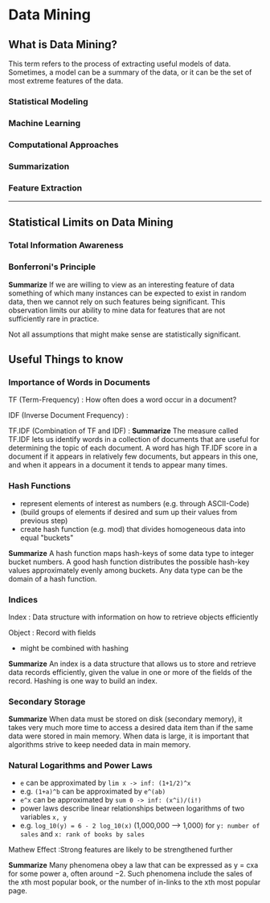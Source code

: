 # Data Mining

## What is Data Mining?
This term refers to the process of extracting useful models of data.
Sometimes, a model can be a summary of the data, or it can be the set of
most extreme features of the data.

### Statistical Modeling

### Machine Learning

### Computational Approaches

### Summarization

### Feature Extraction

***

## Statistical Limits on Data Mining

### Total Information Awareness

### Bonferroni's Principle
**Summarize**
If we are willing to view as an interesting feature of data something of
which many instances can be expected to exist in random data, then we
cannot rely on such features being significant. This observation limits
our ability to mine data for features that are not sufficiently rare in
practice.

Not all assumptions that might make sense are statistically significant. 

## Useful Things to know

### Importance of Words in Documents

TF (Term-Frequency)
  : How often does a word occur in a document?
  
IDF (Inverse Document Frequency)
  : 
  
TF.IDF (Combination of TF and IDF)
  : **Summarize** The measure called TF.IDF lets us identify words in a collection of
  documents that are useful for determining the topic of each document.
  A word has high TF.IDF score in a document if it appears in relatively
  few documents, but appears in this one, and when it appears in a
  document it tends to appear many times.

### Hash Functions

- represent elements of interest as numbers (e.g. through ASCII-Code)
- (build groups of elements if desired and sum up their values from
previous step)
- create hash function (e.g. mod) that divides homogeneous data into
equal "buckets"

**Summarize**
A hash function maps hash-keys of some data type to integer bucket
numbers. A good hash function distributes the possible hash-key values
approximately evenly among buckets. Any data type can be the domain of
a hash function.

### Indices

Index
  : Data structure with information on how to retrieve objects
  efficiently
  
Object
  : Record with fields
  
- might be combined with hashing

**Summarize**
An index is a data structure that allows us to store and retrieve data
records efficiently, given the value in one or more of the fields of the
record. Hashing is one way to build an index.

### Secondary Storage

**Summarize**
When data must be stored on disk (secondary memory), it takes very much
more time to access a desired data item than if the same data were
stored in main memory. When data is large, it is important that
algorithms strive to keep needed data in main memory.

### Natural Logarithms and Power Laws

- `e` can be approximated by `lim x -> inf: (1+1/2)^x`
- e.g. `(1+a)^b` can be approximated by `e^(ab)`
- `e^x` can be approximated by `sum 0 -> inf: (x^i)/(i!)`
- power laws describe linear relationships between logarithms of two
variables `x, y`
- e.g. `log_10(y) = 6 - 2 log_10(x)` (1,000,000 --> 1,000) for `y:
number of sales` and `x: rank of books by sales`

Mathew Effect
  :Strong features are likely to be strengthened further

**Summarize**
Many phenomena obey a law that can be expressed as y = cxa for some
power a, often around −2. Such phenomena include the sales of the xth
most popular book, or the number of in-links to the xth most popular
page.